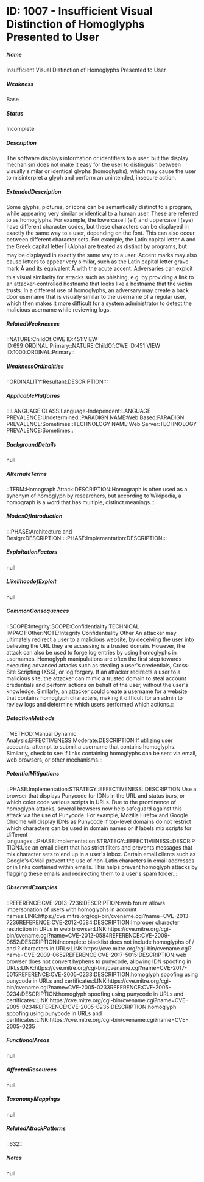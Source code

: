 # ID: 1007 - Insufficient Visual Distinction of Homoglyphs Presented to User
<h5>Name</h5>Insufficient Visual Distinction of Homoglyphs Presented to User
<h5>Weakness</h5>Base
<h5>Status</h5>Incomplete
<h5>Description</h5>The software displays information or identifiers to a user, but the display mechanism does not make it easy for the user to distinguish between visually similar or identical glyphs (homoglyphs), which may cause the user to misinterpret a glyph and perform an unintended, insecure action.
<h5>ExtendedDescription</h5>Some glyphs, pictures, or icons can be semantically distinct to a program, while appearing very similar or identical to a human user. These are referred to as homoglyphs. For example, the lowercase l (ell) and uppercase I (eye) have different character codes, but these characters can be displayed in exactly the same way to a user, depending on the font. This can also occur between different character sets. For example, the Latin capital letter A and the Greek capital letter Î (Alpha) are treated as distinct by programs, but may be displayed in exactly the same way to a user. Accent marks may also cause letters to appear very similar, such as the Latin capital letter grave mark Ã and its equivalent Ã with the acute accent. Adversaries can exploit this visual similarity for attacks such as phishing, e.g. by providing a link to an attacker-controlled hostname that looks like a hostname that the victim trusts. In a different use of homoglyphs, an adversary may create a back door username that is visually similar to the username of a regular user, which then makes it more difficult for a system administrator to detect the malicious username while reviewing logs.
<h5>RelatedWeaknesses</h5>::NATURE:ChildOf:CWE ID:451:VIEW ID:699:ORDINAL:Primary::NATURE:ChildOf:CWE ID:451:VIEW ID:1000:ORDINAL:Primary::
<h5>WeaknessOrdinalities</h5>::ORDINALITY:Resultant:DESCRIPTION:::
<h5>ApplicablePlatforms</h5>:::LANGUAGE CLASS:Language-Independent:LANGUAGE PREVALENCE:Undetermined::PARADIGN NAME:Web Based:PARADIGN PREVALENCE:Sometimes::TECHNOLOGY NAME:Web Server:TECHNOLOGY PREVALENCE:Sometimes::
<h5>BackgroundDetails</h5>null
<h5>AlternateTerms</h5>::TERM:Homograph Attack:DESCRIPTION:Homograph is often used as a synonym of homoglyph by researchers, but according to Wikipedia, a homograph is a word that has multiple, distinct meanings.::
<h5>ModesOfIntroduction</h5>:::PHASE:Architecture and Design:DESCRIPTION::::PHASE:Implementation:DESCRIPTION:::
<h5>ExploitationFactors</h5>null
<h5>LikelihoodofExploit</h5>null
<h5>CommonConsequences</h5>::SCOPE:Integrity:SCOPE:Confidentiality:TECHNICAL IMPACT:Other:NOTE:Integrity Confidentiality Other An attacker may ultimately redirect a user to a malicious website, by deceiving the user into believing the URL they are accessing is a trusted domain. However, the attack can also be used to forge log entries by using homoglyphs in usernames. Homoglyph manipulations are often the first step towards executing advanced attacks such as stealing a user's credentials, Cross-Site Scripting (XSS), or log forgery. If an attacker redirects a user to a malicious site, the attacker can mimic a trusted domain to steal account credentials and perform actions on behalf of the user, without the user's knowledge. Similarly, an attacker could create a username for a website that contains homoglyph characters, making it difficult for an admin to review logs and determine which users performed which actions.::
<h5>DetectionMethods</h5>::METHOD:Manual Dynamic Analysis:EFFECTIVENESS:Moderate:DESCRIPTION:If utilizing user accounts, attempt to submit a username that contains homoglyphs. Similarly, check to see if links containing homoglyphs can be sent via email, web browsers, or other mechanisms.::
<h5>PotentialMitigations</h5>::PHASE:Implementation:STRATEGY::EFFECTIVENESS::DESCRIPTION:Use a browser that displays Punycode for IDNs in the URL and status bars, or which color code various scripts in URLs. Due to the prominence of homoglyph attacks, several browsers now help safeguard against this attack via the use of Punycode. For example, Mozilla Firefox and Google Chrome will display IDNs as Punycode if top-level domains do not restrict which characters can be used in domain names or if labels mix scripts for different languages.::PHASE:Implementation:STRATEGY::EFFECTIVENESS::DESCRIPTION:Use an email client that has strict filters and prevents messages that mix character sets to end up in a user's inbox. Certain email clients such as Google's GMail prevent the use of non-Latin characters in email addresses or in links contained within emails. This helps prevent homoglyph attacks by flagging these emails and redirecting them to a user's spam folder.::
<h5>ObservedExamples</h5>::REFERENCE:CVE-2013-7236:DESCRIPTION:web forum allows impersonation of users with homoglyphs in account names:LINK:https://cve.mitre.org/cgi-bin/cvename.cgi?name=CVE-2013-7236REFERENCE:CVE-2012-0584:DESCRIPTION:Improper character restriction in URLs in web browser:LINK:https://cve.mitre.org/cgi-bin/cvename.cgi?name=CVE-2012-0584REFERENCE:CVE-2009-0652:DESCRIPTION:Incomplete blacklist does not include homoglyphs of / and ? characters in URLs:LINK:https://cve.mitre.org/cgi-bin/cvename.cgi?name=CVE-2009-0652REFERENCE:CVE-2017-5015:DESCRIPTION:web browser does not convert hyphens to punycode, allowing IDN spoofing in URLs:LINK:https://cve.mitre.org/cgi-bin/cvename.cgi?name=CVE-2017-5015REFERENCE:CVE-2005-0233:DESCRIPTION:homoglyph spoofing using punycode in URLs and certificates:LINK:https://cve.mitre.org/cgi-bin/cvename.cgi?name=CVE-2005-0233REFERENCE:CVE-2005-0234:DESCRIPTION:homoglyph spoofing using punycode in URLs and certificates:LINK:https://cve.mitre.org/cgi-bin/cvename.cgi?name=CVE-2005-0234REFERENCE:CVE-2005-0235:DESCRIPTION:homoglyph spoofing using punycode in URLs and certificates:LINK:https://cve.mitre.org/cgi-bin/cvename.cgi?name=CVE-2005-0235
<h5>FunctionalAreas</h5>null
<h5>AffectedResources</h5>null
<h5>TaxonomyMappings</h5>null
<h5>RelatedAttackPatterns</h5>::632::
<h5>Notes</h5>null

